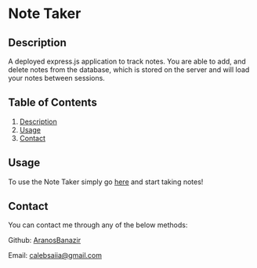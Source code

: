 # Note Taker 
    
## Description 
  
  A deployed express.js application to track notes. You are able to add, and delete notes from the database, which is stored on the server and will load your notes between sessions.

## Table of Contents
1. [Description](#description)
2. [Usage](#usage)
3. [Contact](#contact)

## Usage 
  
  To use the Note Taker simply go [here](https://note-pad-stid.onrender.com) and start taking notes!

## Contact
You can contact me through any of the below methods:

Github: [AranosBanazir](https://www.github.com/AranosBanazir)

Email: [calebsaiia@gmail.com](mailto:calebsaiia@gmail.com)